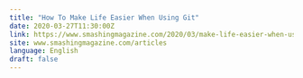 ```yaml
---
title: "How To Make Life Easier When Using Git"
date: 2020-03-27T11:30:00Z
link: https://www.smashingmagazine.com/2020/03/make-life-easier-when-using-git/?utm_medium=RSS&utm_source=news.12bit.vn
site: www.smashingmagazine.com/articles
language: English
draft: false
---
```

